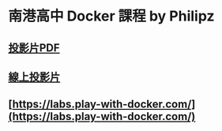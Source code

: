 # 南港高中 Docker 課程 by Philipz

## [投影片PDF](./南港高中容器技術課程.pdf)

## [線上投影片](https://docs.google.com/presentation/d/e/2PACX-1vT1Twa_PGU7V_-V4pxiLoHfyZwlN4solFlMAu4QBG3G-lTaKIJLM3QjHyWvb3feBKYuLujYWGC5W_L6/pub?start=false&loop=false&delayms=3000)

## [https://labs.play-with-docker.com/](https://labs.play-with-docker.com/)

